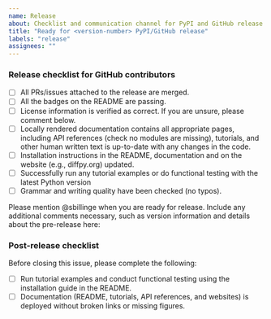 ```yaml
---
name: Release
about: Checklist and communication channel for PyPI and GitHub release
title: "Ready for <version-number> PyPI/GitHub release"
labels: "release"
assignees: ""
---
```


### Release checklist for GitHub contributors

- [ ] All PRs/issues attached to the release are merged.
- [ ] All the badges on the README are passing.
- [ ] License information is verified as correct. If you are unsure, please comment below.
- [ ] Locally rendered documentation contains all appropriate pages, including API references (check no modules are
  missing), tutorials, and other human written text is up-to-date with any changes in the code.
- [ ] Installation instructions in the README, documentation and on the website (e.g., diffpy.org) updated.
- [ ] Successfully run any tutorial examples or do functional testing with the latest Python version
- [ ] Grammar and writing quality have been checked (no typos).

Please mention @sbillinge when you are ready for release. Include any additional comments necessary, such as
version information and details about the pre-release here:

### Post-release checklist

Before closing this issue, please complete the following:

- [ ]  Run tutorial examples and conduct functional testing using the installation guide in the README.
- [ ]  Documentation (README, tutorials, API references, and websites) is deployed without broken links or missing figures.
